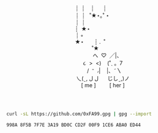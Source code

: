 <p align="center">
┊&nbsp;&nbsp;┊&nbsp;&nbsp;&nbsp;&nbsp;┊&nbsp;&nbsp;&nbsp;&nbsp;&nbsp;&nbsp;┊&nbsp;&nbsp;&nbsp;&nbsp;&nbsp;&nbsp;&nbsp;&nbsp;&nbsp;&nbsp;&nbsp;&nbsp;&nbsp;&nbsp;&nbsp;&nbsp;<br>
┊&nbsp;&nbsp;┊&nbsp;&nbsp;&nbsp;˚★⋆｡˚&nbsp;⋆&nbsp;&nbsp;&nbsp;&nbsp;&nbsp;&nbsp;&nbsp;&nbsp;&nbsp;&nbsp;&nbsp;&nbsp;&nbsp;&nbsp;<br>
┊&nbsp;&nbsp;┊&nbsp;&nbsp;&nbsp;&nbsp;&nbsp;&nbsp;&nbsp;&nbsp;&nbsp;&nbsp;&nbsp;&nbsp;&nbsp;&nbsp;&nbsp;&nbsp;&nbsp;&nbsp;&nbsp;&nbsp;&nbsp;&nbsp;&nbsp;&nbsp;&nbsp;&nbsp;&nbsp;&nbsp;&nbsp;&nbsp;<br>
┊&nbsp;&nbsp;★⋆&nbsp;&nbsp;&nbsp;&nbsp;&nbsp;&nbsp;&nbsp;&nbsp;&nbsp;&nbsp;&nbsp;&nbsp;&nbsp;&nbsp;&nbsp;&nbsp;&nbsp;&nbsp;&nbsp;&nbsp;&nbsp;&nbsp;&nbsp;&nbsp;&nbsp;&nbsp;&nbsp;<br>
┊&nbsp;◦&nbsp;&nbsp;&nbsp;&nbsp;&nbsp;&nbsp;&nbsp;&nbsp;&nbsp;&nbsp;&nbsp;&nbsp;&nbsp;&nbsp;&nbsp;&nbsp;&nbsp;&nbsp;&nbsp;&nbsp;&nbsp;&nbsp;&nbsp;&nbsp;&nbsp;&nbsp;&nbsp;&nbsp;&nbsp;&nbsp;&nbsp;<br>
★⋆&nbsp;&nbsp;&nbsp;&nbsp;&nbsp;&nbsp;&nbsp;┊&nbsp;.&nbsp;&nbsp;˚&nbsp;&nbsp;&nbsp;&nbsp;&nbsp;&nbsp;&nbsp;&nbsp;&nbsp;&nbsp;&nbsp;&nbsp;&nbsp;&nbsp;&nbsp;&nbsp;&nbsp;<br>
&nbsp;&nbsp;&nbsp;&nbsp;&nbsp;&nbsp;&nbsp;&nbsp;&nbsp;&nbsp;˚★&nbsp;&nbsp;&nbsp;&nbsp;&nbsp;&nbsp;&nbsp;&nbsp;&nbsp;&nbsp;&nbsp;&nbsp;&nbsp;&nbsp;&nbsp;&nbsp;&nbsp;&nbsp;&nbsp;&nbsp;<br>
&nbsp;&nbsp;&nbsp;&nbsp;&nbsp;&nbsp;へ&nbsp;&nbsp;♡&nbsp;&nbsp;╱|、<br>
&nbsp;&nbsp;&nbsp;૮&nbsp;&nbsp;>&nbsp;&nbsp;<)&nbsp;&nbsp;&nbsp;&nbsp;(˚ˎ&nbsp;。7&nbsp;&nbsp;&nbsp;<br>
&nbsp;&nbsp;&nbsp;/&nbsp;&nbsp;⁻&nbsp;&nbsp;៸|&nbsp;&nbsp;&nbsp;&nbsp;|、˜〵&nbsp;<br>
乀(ˍ, ل&nbsp;ل&nbsp;&nbsp;&nbsp;&nbsp;&nbsp;&nbsp;じしˍ,)ノ<br>
  [ me ]&nbsp;&nbsp;&nbsp;&nbsp;&nbsp;&nbsp;&nbsp;&nbsp;&nbsp;[ her ]
</p>

<h2></h2><br>

```sh
curl -sL https://github.com/0xFA99.gpg | gpg --import
```

```console
998A 8F5B 7F7E 3A19 BD0C CD2F 00F9 1CE6 ABA0 ED44
```
